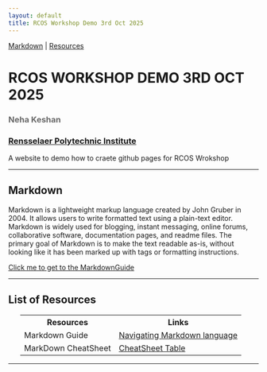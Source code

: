 ```yaml
---
layout: default
title: RCOS Workshop Demo 3rd Oct 2025
---
```


[Markdown](#markdowns) | [Resources](#resources)


<h1 class="page-title" style="text-transform:uppercase;" id="header">RCOS Workshop Demo 3rd Oct 2025</h1>
<h3 style="color:dimgrey;">Neha Keshan</h3>
<h3><a href="https://www.rpi.edu/">Rensselaer Polytechnic Institute</a></h3>
<p class="message">A website to demo how to craete github pages for RCOS Wrokshop</p>

<hr>
<article class="mb-5" id="markdowns">
<content>
  
  
<h2>Markdown</h2>
  <p>Markdown is a lightweight markup language created by John Gruber in 2004. It allows users to write formatted text using a plain-text editor. Markdown is widely used for blogging, instant messaging, online forums, collaborative software, documentation pages, and readme files. The primary goal of Markdown is to make the text readable as-is, without looking like it has been marked up with tags or formatting instructions. </p>
 <p><a href="https://www.markdownguide.org/">Click me to get to the MarkdownGuide </a></p>
 </content>
 
 <hr/>
 <article class="mb-5" id="resources">
<content>
<h2>List of Resources </h2>
<ul>
 <table style="width:100%">
    <tr>
    <th>Resources</th>
    <th>Links</th> 
  </tr>
  <tr>
    <td>Markdown Guide</td>
    <td><a href="[ontology](https://www.markdownguide.org/)">Navigating Markdown language</a> </td> 
  </tr>
  <tr>
    <td>MarkDown CheatSheet</td>
    <td><a href="markdown">CheatSheet Table</a> </td> 
  </tr>
</table>
  
 </ul>
 </content>
 
  <hr/>
 



 
